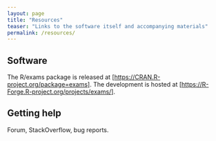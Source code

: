 ```yaml
---
layout: page
title: "Resources"
teaser: "Links to the software itself and accompanying materials"
permalink: /resources/
---
```


## Software

The R/exams package is released at [https://CRAN.R-project.org/package=exams].
The development is hosted at [https://R-Forge.R-project.org/projects/exams/].

## Getting help

Forum, StackOverflow, bug reports.
